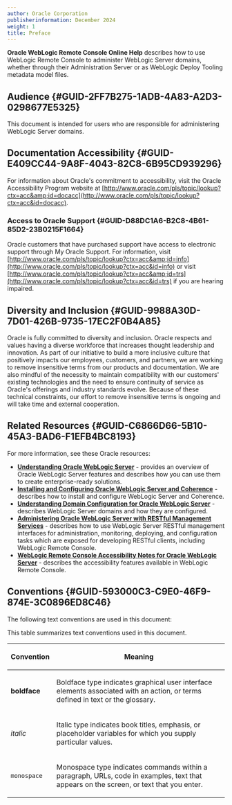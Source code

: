 ```yaml
---
author: Oracle Corporation
publisherinformation: December 2024
weight: 1
title: Preface
---
```




**Oracle WebLogic Remote Console Online Help** describes how to use WebLogic Remote Console to administer WebLogic Server domains, whether through their Administration Server or as WebLogic Deploy Tooling metadata model files.

## Audience {#GUID-2FF7B275-1ADB-4A83-A2D3-0298677E5325}

This document is intended for users who are responsible for administering WebLogic Server domains.

## Documentation Accessibility {#GUID-E409CC44-9A8F-4043-82C8-6B95CD939296}

For information about Oracle's commitment to accessibility, visit the Oracle Accessibility Program website at [http://www.oracle.com/pls/topic/lookup?ctx=acc&amp;id=docacc](http://www.oracle.com/pls/topic/lookup?ctx=acc&id=docacc).

### Access to Oracle Support {#GUID-D88DC1A6-B2C8-4B61-85D2-23B0215F1664}

Oracle customers that have purchased support have access to electronic support through My Oracle Support. For information, visit [http://www.oracle.com/pls/topic/lookup?ctx=acc&amp;id=info](http://www.oracle.com/pls/topic/lookup?ctx=acc&id=info) or visit [http://www.oracle.com/pls/topic/lookup?ctx=acc&amp;id=trs](http://www.oracle.com/pls/topic/lookup?ctx=acc&id=trs) if you are hearing impaired.

## Diversity and Inclusion {#GUID-9988A30D-7D01-426B-9735-17EC2F0B4A85}

Oracle is fully committed to diversity and inclusion. Oracle respects and values having a diverse workforce that increases thought leadership and innovation. As part of our initiative to build a more inclusive culture that positively impacts our employees, customers, and partners, we are working to remove insensitive terms from our products and documentation. We are also mindful of the necessity to maintain compatibility with our customers' existing technologies and the need to ensure continuity of service as Oracle's offerings and industry standards evolve. Because of these technical constraints, our effort to remove insensitive terms is ongoing and will take time and external cooperation.

## Related Resources {#GUID-C6866D66-5B10-45A3-BAD6-F1EFB4BC8193}

For more information, see these Oracle resources:

-   [**Understanding Oracle WebLogic Server**](https://docs.oracle.com/pls/topic/lookup?ctx=en/middleware/fusion-middleware/weblogic-remote-console/administer&id=INTRO-GUID-64D4DCDA-3F25-4A5E-B658-EEB6170AFD85) - provides an overview of Oracle WebLogic Server features and describes how you can use them to create enterprise-ready solutions.
-   [**Installing and Configuring Oracle WebLogic Server and Coherence**](https://docs.oracle.com/pls/topic/lookup?ctx=en/middleware/fusion-middleware/weblogic-remote-console/administer&id=WLSIG-GUID-458885D0-B7E0-437F-866F-7EA6BA1B7BCC) - describes how to install and configure WebLogic Server and Coherence.
-   [**Understanding Domain Configuration for Oracle WebLogic Server**](https://docs.oracle.com/pls/topic/lookup?ctx=en/middleware/fusion-middleware/weblogic-remote-console/administer&id=DOMCF-GUID-50BEA966-51FB-4DFE-A6B1-BC33F62040DD) - describes WebLogic Server domains and how they are configured.
-   [**Administering Oracle WebLogic Server with RESTful Management Services**](https://docs.oracle.com/pls/topic/lookup?ctx=en/middleware/fusion-middleware/weblogic-remote-console/administer&id=WLRUR-GUID-EB47ABC3-E937-4027-98CD-F60735403B10) - describes how to use WebLogic Server RESTful management interfaces for administration, monitoring, deploying, and configuration tasks which are exposed for developing RESTful clients, including WebLogic Remote Console.
-   [**WebLogic Remote Console Accessibility Notes for Oracle WebLogic Server**](https://docs.oracle.com/pls/topic/lookup?ctx=en/middleware/fusion-middleware/weblogic-remote-console/administer&id=CSLAC-GUID-AA58EF34-2193-4A2E-9684-70C5FEFC105F) - describes the accessibility features available in WebLogic Remote Console.

## Conventions {#GUID-593000C3-C9E0-46F9-874E-3C0896ED8C46}

The following text conventions are used in this document:



<table>
                     <span>This table summarizes text conventions used in this document.</span>
                     <thead>
                        <tr>
                           <th id="d46235e268">
                              <p>Convention</p>
                           </th>
                           <th id="d46235e271">
                              <p>Meaning</p>
                           </th>
                        </tr>
                     </thead>
                     <tbody>
                        <tr>
                           <td>
                              <p>
                                 <strong>boldface</strong>
                              </p>
                           </td>
                           <td>
                              <p>Boldface type indicates graphical user interface elements associated with an action, or terms defined in text or the glossary.</p>
                           </td>
                        </tr>
                        <tr>
                           <td>
                              <p>
                                 <em>italic</em>
                              </p>
                           </td>
                           <td>
                              <p>Italic type indicates book titles, emphasis, or placeholder variables for which you supply particular values.</p>
                           </td>
                        </tr>
                        <tr>
                           <td>
                              <p>
                                 <code>monospace</code>
                              </p>
                           </td>
                           <td>
                              <p>Monospace type indicates commands within a paragraph, URLs, code in examples, text that appears on the screen, or text that you enter.</p>
                           </td>
                        </tr>
                     </tbody>
                  </table>




